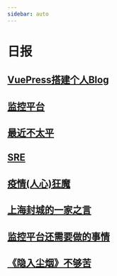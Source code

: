```yaml
---
sidebar: auto
---
```


# 日报

## [VuePress搭建个人Blog](./20220308.md)

## [监控平台](./20220309.md)

## [最近不太平](./20220323.md)

## [SRE](./20220324.md)

## [疫情(人心)狂魔](./20220325.md)

## [上海封城的一家之言](./封城.md)

## [监控平台还需要做的事情](./20220826.md)

## [《隐入尘烟》不够苦](./%E9%9A%90%E5%85%A5%E5%B0%98%E7%83%9F.md)
